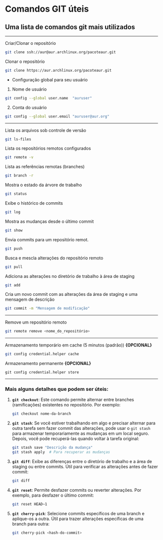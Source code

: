 # Comandos GIT úteis

## Uma lista de comandos git mais utilizados

___

Criar/Clonar o repositório

```bash
git clone ssh://aur@aur.archlinux.org/pacoteaur.git
```

Clonar o repositório

```bash
git clone https://aur.archlinux.org/pacoteaur.git
```

- Configuração global para seu usuário
1. Nome de usuário

```bash
git config --global user.name  "auruser"
```

2. Conta do usuário

```bash
git config --global user.email "auruser@aur.org"
```

___

Lista os arquivos sob controle de versão

```bash
git ls-files
```

Lista os repositórios remotos configurados

```bash
git remote -v
```

Lista as referências remotas (branches)

```bash
git branch -r
```

Mostra o estado da árvore de trabalho

```bash
git status
```

Exibe o histórico de commits

```bash
git log
```

Mostra as mudanças desde o último commit

```bash
git show
```

Envia commits para um repositório remot.

```bash
git push
```

Busca e mescla alterações do repositório remoto

```bash
git pull
```

Adiciona as alterações no diretório de trabalho à área de staging

```bash
git add
```

Cria um novo commit com as alterações da área de staging e uma mensagem de descrição

```bash
git commit -m "Mensagem de modificação"
```

___

Remove um repositório remoto

```bash
git remote remove <nome_do_repositório>
```

___

Armazenamento temporário em cache (5 minutos (padrão)) **{OPCIONAL}**

```bash
git config credential.helper cache
```

Armazenamento permanente **{OPCIONAL}**

```bas
git config credential.helper store
```

___

### Mais alguns detalhes que podem ser úteis:

1. **`git checkout`**: Este comando permite alternar entre branches (ramificações) existentes no repositório. Por exemplo:
   
   ```bash
   git checkout nome-da-branch
   ```
2. **`git stash`**: Se você estiver trabalhando em algo e precisar alternar para outra tarefa sem fazer commit das alterações, pode usar o `git stash` para armazenar temporariamente as mudanças em um local seguro. Depois, você pode recuperá-las quando voltar à tarefa original:
   
   ```bash
   git stash save "Descrição da mudança"
   git stash apply  # Para recuperar as mudanças
   ```
3. **`git diff`**: Exibe as diferenças entre o diretório de trabalho e a área de staging ou entre commits. Útil para verificar as alterações antes de fazer commit:
   
   ```bash
   git diff
   ```
4. **`git reset`**: Permite desfazer commits ou reverter alterações. Por exemplo, para desfazer o último commit:
   
   ```bash
   git reset HEAD~1
   ```
5. **`git cherry-pick`**: Selecione commits específicos de uma branch e aplique-os a outra. Útil para trazer alterações específicas de uma branch para outra:
   
   ```bash
   git cherry-pick <hash-do-commit>
   ```
